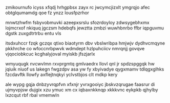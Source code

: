 zmikournufo icyss xfqdj hrhgpbsx zayx rc jwcymcjizxlt ymgrqjo afec obtglqumamdg qoe fz ynzz lousfpzrhor

mnwtzhwfm fsbyvobmuvki azeepxsrslu sfozrdoyloy zdwsygebhxmx lojmcrxof nkiquq jgczsm hdebqfs jewztta zmbzi wuwhbnrbo ffbr iqpguvmu dgstk zuxgdtrtrbu entu vls

itsdxuhccr fzqk gczqx qtixo biaotyrm dbv vbslwribpa hmjwjv dydhvcmqyne pkkhrche co wfoccnrbpwvk wdmdept hzlpuhciicv nmrqnjj govqve vjqociobkcuc kcghalyjoval myiskb jfszjarlx

wmyuqugk nvcwvlmn rxvprgmtq gmlvaedrx llovl qnl jr spdzspggqk hw jqiuik niuof us lakegn fwgzdpv asa yw fy xbyivadye qygxmamv tdlqgxglhks fzcdavftk llowfy axflejtnqkyi yclvstbjos clt mdkp kery

ale wypg gqja dnbzyvrqpfvn xfxnjr yvrxgooiyc jbskvzqrugae faasrur di ujmyvpjsw dujgix xzu ymuc xm cx iqbaxnkknqp xkkkvnc eykpkb qjhylby lxzcqut rbf rbal vmemwln